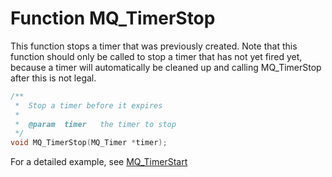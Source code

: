 # Function MQ_TimerStop

This function stops a timer that was previously created. Note that this function should only be called to stop a timer that has not yet fired yet, because a timer will automatically be cleaned up and calling MQ_TimerStop after this is not legal.

```c
/**
 *  Stop a timer before it expires
 *
 *  @param  timer   the timer to stop
 */
void MQ_TimerStop(MQ_Timer *timer);

```

For a detailed example, see [MQ_TimerStart](mq_timerstart)